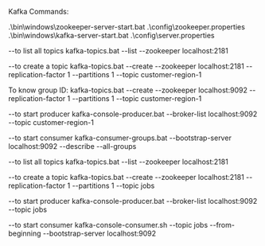 Kafka Commands:


.\bin\windows\zookeeper-server-start.bat .\config\zookeeper.properties
.\bin\windows\kafka-server-start.bat .\config\server.properties


--to list all topics
kafka-topics.bat --list --zookeeper localhost:2181

--to create a topic
kafka-topics.bat --create --zookeeper localhost:2181 --replication-factor 1 --partitions 1 --topic customer-region-1

To know group ID: kafka-topics.bat --create --zookeeper localhost:9092 --replication-factor 1 --partitions 1 --topic customer-region-1

--to start producer
kafka-console-producer.bat --broker-list localhost:9092 --topic customer-region-1

--to start consumer
kafka-consumer-groups.bat --bootstrap-server localhost:9092 --describe --all-groups
 

--to list all topics
kafka-topics.bat --list --zookeeper localhost:2181

--to create a topic
kafka-topics.bat --create --zookeeper localhost:2181 --replication-factor 1 --partitions 1 --topic jobs

--to start producer
kafka-console-producer.bat --broker-list localhost:9092 --topic jobs

--to start consumer
kafka-console-consumer.sh --topic jobs --from-beginning --bootstrap-server localhost:9092
